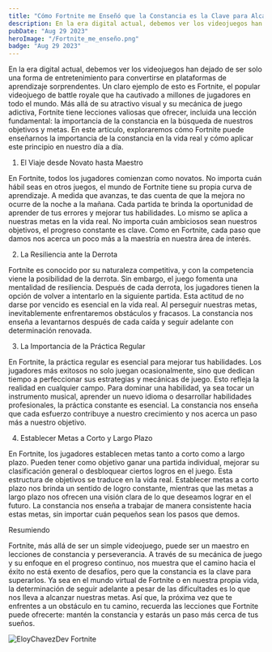 ```yaml
---
title: "Cómo Fortnite me Enseñó que la Constancia es la Clave para Alcanzar Nuestras Metas"
description: En la era digital actual, debemos ver los videojuegos han dejado de ser solo una forma de entretenimiento para convertirse en plataformas de aprendizaje sorprendentes. 
pubDate: "Aug 29 2023"
heroImage: "/Fortnite_me_enseño.png"
badge: "Aug 29 2023"
---
```

En la era digital actual, debemos ver los videojuegos han dejado de ser solo una forma de entretenimiento para convertirse en plataformas de aprendizaje sorprendentes. Un claro ejemplo de esto es Fortnite, el popular videojuego de battle royale que ha cautivado a millones de jugadores en todo el mundo. Más allá de su atractivo visual y su mecánica de juego adictiva, Fortnite tiene lecciones valiosas que ofrecer, incluida una lección fundamental: la importancia de la constancia en la búsqueda de nuestros objetivos y metas. En este artículo, exploraremos cómo Fortnite puede enseñarnos la importancia de la constancia en la vida real y cómo aplicar este principio en nuestro día a día.

1. El Viaje desde Novato hasta Maestro

En Fortnite, todos los jugadores comienzan como novatos. No importa cuán hábil seas en otros juegos, el mundo de Fortnite tiene su propia curva de aprendizaje. A medida que avanzas, te das cuenta de que la mejora no ocurre de la noche a la mañana. Cada partida te brinda la oportunidad de aprender de tus errores y mejorar tus habilidades. Lo mismo se aplica a nuestras metas en la vida real. No importa cuán ambiciosos sean nuestros objetivos, el progreso constante es clave. Como en Fortnite, cada paso que damos nos acerca un poco más a la maestría en nuestra área de interés.

2. La Resiliencia ante la Derrota

Fortnite es conocido por su naturaleza competitiva, y con la competencia viene la posibilidad de la derrota. Sin embargo, el juego fomenta una mentalidad de resiliencia. Después de cada derrota, los jugadores tienen la opción de volver a intentarlo en la siguiente partida. Esta actitud de no darse por vencido es esencial en la vida real. Al perseguir nuestras metas, inevitablemente enfrentaremos obstáculos y fracasos. La constancia nos enseña a levantarnos después de cada caída y seguir adelante con determinación renovada.

3. La Importancia de la Práctica Regular

En Fortnite, la práctica regular es esencial para mejorar tus habilidades. Los jugadores más exitosos no solo juegan ocasionalmente, sino que dedican tiempo a perfeccionar sus estrategias y mecánicas de juego. Esto refleja la realidad en cualquier campo. Para dominar una habilidad, ya sea tocar un instrumento musical, aprender un nuevo idioma o desarrollar habilidades profesionales, la práctica constante es esencial. La constancia nos enseña que cada esfuerzo contribuye a nuestro crecimiento y nos acerca un paso más a nuestro objetivo.

4. Establecer Metas a Corto y Largo Plazo

En Fortnite, los jugadores establecen metas tanto a corto como a largo plazo. Pueden tener como objetivo ganar una partida individual, mejorar su clasificación general o desbloquear ciertos logros en el juego. Esta estructura de objetivos se traduce en la vida real. Establecer metas a corto plazo nos brinda un sentido de logro constante, mientras que las metas a largo plazo nos ofrecen una visión clara de lo que deseamos lograr en el futuro. La constancia nos enseña a trabajar de manera consistente hacia estas metas, sin importar cuán pequeños sean los pasos que demos.

Resumiendo

Fortnite, más allá de ser un simple videojuego, puede ser un maestro en lecciones de constancia y perseverancia. A través de su mecánica de juego y su enfoque en el progreso continuo, nos muestra que el camino hacia el éxito no está exento de desafíos, pero que la constancia es la clave para superarlos. Ya sea en el mundo virtual de Fortnite o en nuestra propia vida, la determinación de seguir adelante a pesar de las dificultades es lo que nos lleva a alcanzar nuestras metas. Así que, la próxima vez que te enfrentes a un obstáculo en tu camino, recuerda las lecciones que Fortnite puede ofrecerte: mantén la constancia y estarás un paso más cerca de tus sueños.

![EloyChavezDev Fortnite](/EloyChavezDev_Fortnite.jpg "EloyChavezDev Fortnite")